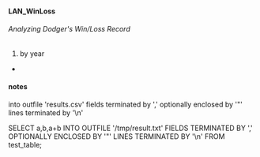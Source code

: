 #### LAN_WinLoss

###### Analyzing Dodger's Win/Loss Record
1. by year
- 


#### notes

into outfile 'results.csv'
fields terminated by ','
optionally enclosed by '"'
lines terminated by '\n'


SELECT a,b,a+b INTO OUTFILE '/tmp/result.txt'
  FIELDS TERMINATED BY ',' OPTIONALLY ENCLOSED BY '"'
  LINES TERMINATED BY '\n'
  FROM test_table;
